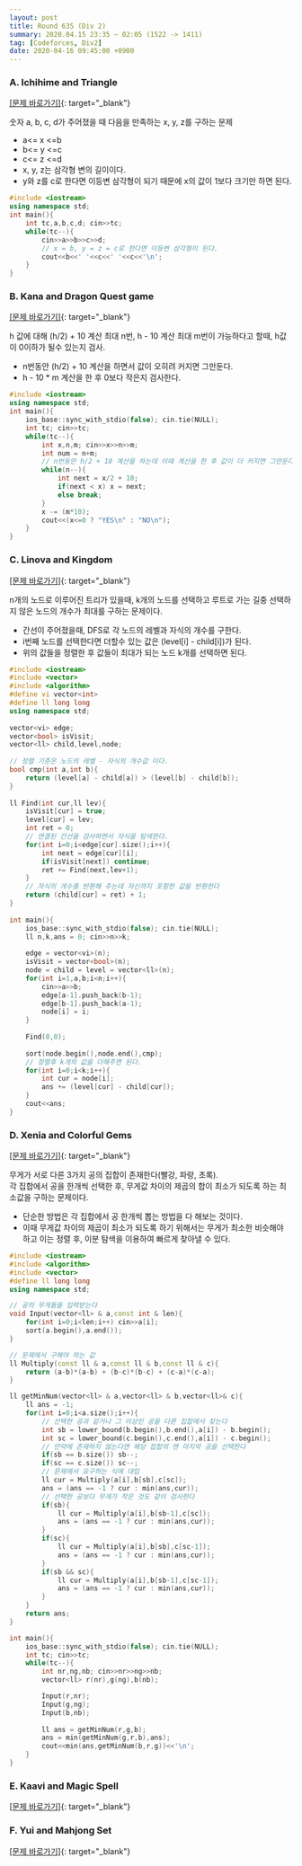 ```yaml
---
layout: post
title: Round 635 (Div 2)
summary: 2020.04.15 23:35 ~ 02:05 (1522 -> 1411)
tag: [Codeforces, Div2]
date: 2020-04-16 09:45:00 +0900
---
```


### A. Ichihime and Triangle
[[문제 바로가기]](https://codeforces.com/contest/1337/problem/A){: target="\_blank"}

숫자 a, b, c, d가 주어졌을 때 다음을 만족하는 x, y, z를 구하는 문제
* a<= x <=b
* b<= y <=c
* c<= z <=d
* x, y, z는 삼각형 변의 길이이다.
* y와 z를 c로 한다면 이등변 삼각형이 되기 때문에 x의 값이 1보다 크기만 하면 된다.

```c++
#include <iostream>
using namespace std;
int main(){
	int tc,a,b,c,d; cin>>tc;
	while(tc--){
		cin>>a>>b>>c>>d;
		// x = b, y = z = c로 한다면 이등변 삼각형이 된다.
		cout<<b<<' '<<c<<' '<<c<<'\n';
	}
}
```

### B. Kana and Dragon Quest game
[[문제 바로가기]](https://codeforces.com/contest/1337/problem/B){: target="\_blank"}

h 값에 대해 (h/2) + 10 계산 최대 n번, h - 10 계산 최대 m번이 가능하다고 할때, h값이 0이하가 될수 있는지 검사.

* n번동안 (h/2) + 10 계산을 하면서 값이 오히려 커지면 그만둔다.
* h - 10 * m 계산을 한 후 0보다 작은지 검사한다.

```c++
#include <iostream>
using namespace std;
int main(){
	ios_base::sync_with_stdio(false); cin.tie(NULL);
	int tc; cin>>tc;
	while(tc--){
		int x,n,m; cin>>x>>n>>m;
		int num = n+m;
		// n번동안 h/2 + 10 계산을 하는데 이때 계산을 한 후 값이 더 커지면 그만둔다.
		while(n--){
			int next = x/2 + 10;
			if(next < x) x = next;
			else break;
		}
		x -= (m*10);
		cout<<(x<=0 ? "YES\n" : "NO\n");
	}
}
```

### C. Linova and Kingdom 
[[문제 바로가기]](https://codeforces.com/contest/1337/problem/C){: target="\_blank"}

n개의 노드로 이루어진 트리가 있을때, k개의 노드를 선택하고 루트로 가는 길중 선택하지 않은 노드의 개수가 최대를 구하는 문제이다.

* 간선이 주어졌을때, DFS로 각 노드의 레벨과 자식의 개수를 구한다.
* i번째 노드를 선택한다면 더할수 있는 값은 (level[i] - child[i])가 된다.
* 위의 값들을 정렬한 후 값들이 최대가 되는 노드 k개를 선택하면 된다.

```c++
#include <iostream>
#include <vector>
#include <algorithm>
#define vi vector<int>
#define ll long long
using namespace std;
 
vector<vi> edge;
vector<bool> isVisit;
vector<ll> child,level,node;
 
// 정렬 기준은 노드의 레벨 - 자식의 개수값 이다.
bool cmp(int a,int b){
	return (level[a] - child[a]) > (level[b] - child[b]);
}
 
ll Find(int cur,ll lev){
	isVisit[cur] = true;
	level[cur] = lev;
	int ret = 0;
	// 연결된 간선을 검사하면서 자식을 탐색한다.
	for(int i=0;i<edge[cur].size();i++){
		int next = edge[cur][i];
		if(isVisit[next]) continue;
		ret += Find(next,lev+1);
	}	
	// 자식의 개수를 반환해 주는데 자신까지 포함한 값을 반환한다
	return (child[cur] = ret) + 1;
}
 
int main(){
	ios_base::sync_with_stdio(false); cin.tie(NULL);
	ll n,k,ans = 0; cin>>n>>k;
	
	edge = vector<vi>(n);
	isVisit = vector<bool>(n);
	node = child = level = vector<ll>(n);
	for(int i=1,a,b;i<n;i++){
		cin>>a>>b;
		edge[a-1].push_back(b-1);
		edge[b-1].push_back(a-1);
		node[i] = i;
	}
 
	Find(0,0);
	
	sort(node.begin(),node.end(),cmp);
	// 정렬후 k개의 값을 더해주면 된다.
	for(int i=0;i<k;i++){
		int cur = node[i];
		ans += (level[cur] - child[cur]);	
	}
	cout<<ans;
}
```

### D. Xenia and Colorful Gems
[[문제 바로가기]](https://codeforces.com/contest/1337/problem/D){: target="\_blank"}

무게가 서로 다른 3가지 공의 집합이 존재한다(빨강, 파랑, 초록).
<br>각 집합에서 공을 한개씩 선택한 후, 무게값 차이의 제곱의 합이 최소가 되도록 하는 최소값을 구하는 문제이다.

* 단순한 방법은 각 집합에서 공 한개씩 뽑는 방법을 다 해보는 것이다.
* 이때 무게값 차이의 제곱이 최소가 되도록 하기 위해서는 무게가 최소한 비슷해야 하고 이는 정렬 후, 이분 탐색을 이용하여 빠르게 찾아낼 수 있다.

```c++
#include <iostream>
#include <algorithm>
#include <vector>
#define ll long long
using namespace std;

// 공의 무게들을 입력받는다
void Input(vector<ll> & a,const int & len){
	for(int i=0;i<len;i++) cin>>a[i];
	sort(a.begin(),a.end());
}

// 문제에서 구해야 하는 값
ll Multiply(const ll & a,const ll & b,const ll & c){
	return (a-b)*(a-b) + (b-c)*(b-c) + (c-a)*(c-a);
}

ll getMinNum(vector<ll> & a,vector<ll> & b,vector<ll>& c){
	ll ans = -1;
	for(int i=0;i<a.size();i++){
		// 선택한 공과 같거나 그 이상인 공을 다른 집합에서 찾는다
		int sb = lower_bound(b.begin(),b.end(),a[i]) - b.begin();
		int sc = lower_bound(c.begin(),c.end(),a[i]) - c.begin();
		// 만약에 존재하지 않는다면 해당 집합의 맨 마지막 공을 선택한다
		if(sb == b.size()) sb--;
		if(sc == c.size()) sc--;
		// 문제에서 요구하는 식에 대입
		ll cur = Multiply(a[i],b[sb],c[sc]);
		ans = (ans == -1 ? cur : min(ans,cur));
		// 선택한 공보다 무게가 작은 것도 같이 검사한다 
		if(sb){
			ll cur = Multiply(a[i],b[sb-1],c[sc]);
			ans = (ans == -1 ? cur : min(ans,cur));
		}
		if(sc){
			ll cur = Multiply(a[i],b[sb],c[sc-1]);
			ans = (ans == -1 ? cur : min(ans,cur));
		}
		if(sb && sc){
			ll cur = Multiply(a[i],b[sb-1],c[sc-1]);
			ans = (ans == -1 ? cur : min(ans,cur));
		}
	}
	return ans;
}

int main(){
	ios_base::sync_with_stdio(false); cin.tie(NULL);
	int tc; cin>>tc;
	while(tc--){
		int nr,ng,nb; cin>>nr>>ng>>nb;
		vector<ll> r(nr),g(ng),b(nb);

		Input(r,nr);
		Input(g,ng);
		Input(b,nb);
		
		ll ans = getMinNum(r,g,b);
		ans = min(getMinNum(g,r,b),ans);
		cout<<min(ans,getMinNum(b,r,g))<<'\n';
	}
}
```

### E. Kaavi and Magic Spell
[[문제 바로가기]](https://codeforces.com/contest/1337/problem/E){: target="\_blank"}

### F. Yui and Mahjong Set 
[[문제 바로가기]](https://codeforces.com/contest/1337/problem/F){: target="\_blank"}
